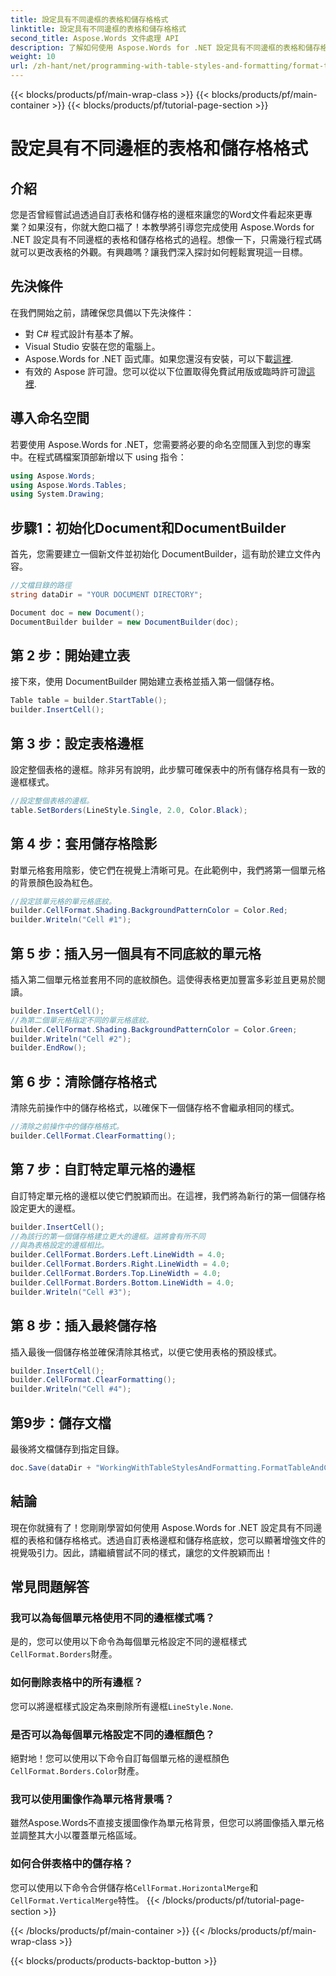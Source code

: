```yaml
---
title: 設定具有不同邊框的表格和儲存格格式
linktitle: 設定具有不同邊框的表格和儲存格格式
second_title: Aspose.Words 文件處理 API
description: 了解如何使用 Aspose.Words for .NET 設定具有不同邊框的表格和儲存格格式。使用自訂表格樣式和儲存格底紋增強您的 Word 文件。
weight: 10
url: /zh-hant/net/programming-with-table-styles-and-formatting/format-table-and-cell-with-different-borders/
---
```


{{< blocks/products/pf/main-wrap-class >}}
{{< blocks/products/pf/main-container >}}
{{< blocks/products/pf/tutorial-page-section >}}

# 設定具有不同邊框的表格和儲存格格式

## 介紹

您是否曾經嘗試過透過自訂表格和儲存格的邊框來讓您的Word文件看起來更專業？如果沒有，你就大飽口福了！本教學將引導您完成使用 Aspose.Words for .NET 設定具有不同邊框的表格和儲存格格式的過程。想像一下，只需幾行程式碼就可以更改表格的外觀。有興趣嗎？讓我們深入探討如何輕鬆實現這一目標。

## 先決條件

在我們開始之前，請確保您具備以下先決條件：
- 對 C# 程式設計有基本了解。
- Visual Studio 安裝在您的電腦上。
-  Aspose.Words for .NET 函式庫。如果您還沒有安裝，可以下載[這裡](https://releases.aspose.com/words/net/).
- 有效的 Aspose 許可證。您可以從以下位置取得免費試用版或臨時許可證[這裡](https://purchase.aspose.com/temporary-license/).

## 導入命名空間

若要使用 Aspose.Words for .NET，您需要將必要的命名空間匯入到您的專案中。在程式碼檔案頂部新增以下 using 指令：

```csharp
using Aspose.Words;
using Aspose.Words.Tables;
using System.Drawing;
```

## 步驟1：初始化Document和DocumentBuilder

首先，您需要建立一個新文件並初始化 DocumentBuilder，這有助於建立文件內容。 

```csharp
//文檔目錄的路徑
string dataDir = "YOUR DOCUMENT DIRECTORY";

Document doc = new Document();
DocumentBuilder builder = new DocumentBuilder(doc);
```

## 第 2 步：開始建立表

接下來，使用 DocumentBuilder 開始建立表格並插入第一個儲存格。

```csharp
Table table = builder.StartTable();
builder.InsertCell();
```

## 第 3 步：設定表格邊框

設定整個表格的邊框。除非另有說明，此步驟可確保表中的所有儲存格具有一致的邊框樣式。

```csharp
//設定整個表格的邊框。
table.SetBorders(LineStyle.Single, 2.0, Color.Black);
```

## 第 4 步：套用儲存格陰影

對單元格套用陰影，使它們在視覺上清晰可見。在此範例中，我們將第一個單元格的背景顏色設為紅色。


```csharp
//設定該單元格的單元格底紋。
builder.CellFormat.Shading.BackgroundPatternColor = Color.Red;
builder.Writeln("Cell #1");
```

## 第 5 步：插入另一個具有不同底紋的單元格

插入第二個單元格並套用不同的底紋顏色。這使得表格更加豐富多彩並且更易於閱讀。

```csharp
builder.InsertCell();
//為第二個單元格指定不同的單元格底紋。
builder.CellFormat.Shading.BackgroundPatternColor = Color.Green;
builder.Writeln("Cell #2");
builder.EndRow();
```

## 第 6 步：清除儲存格格式

清除先前操作中的儲存格格式，以確保下一個儲存格不會繼承相同的樣式。


```csharp
//清除之前操作中的儲存格格式。
builder.CellFormat.ClearFormatting();
```

## 第 7 步：自訂特定單元格的邊框

自訂特定單元格的邊框以使它們脫穎而出。在這裡，我們將為新行的第一個儲存格設定更大的邊框。

```csharp
builder.InsertCell();
//為該行的第一個儲存格建立更大的邊框。這將會有所不同
//與為表格設定的邊框相比。
builder.CellFormat.Borders.Left.LineWidth = 4.0;
builder.CellFormat.Borders.Right.LineWidth = 4.0;
builder.CellFormat.Borders.Top.LineWidth = 4.0;
builder.CellFormat.Borders.Bottom.LineWidth = 4.0;
builder.Writeln("Cell #3");
```

## 第 8 步：插入最終儲存格

插入最後一個儲存格並確保清除其格式，以便它使用表格的預設樣式。

```csharp
builder.InsertCell();
builder.CellFormat.ClearFormatting();
builder.Writeln("Cell #4");
```

## 第9步：儲存文檔

最後將文檔儲存到指定目錄。

```csharp
doc.Save(dataDir + "WorkingWithTableStylesAndFormatting.FormatTableAndCellWithDifferentBorders.docx");
```

## 結論

現在你就擁有了！您剛剛學習如何使用 Aspose.Words for .NET 設定具有不同邊框的表格和儲存格格式。透過自訂表格邊框和儲存格底紋，您可以顯著增強文件的視覺吸引力。因此，請繼續嘗試不同的樣式，讓您的文件脫穎而出！

## 常見問題解答

### 我可以為每個單元格使用不同的邊框樣式嗎？
是的，您可以使用以下命令為每個單元格設定不同的邊框樣式`CellFormat.Borders`財產。

### 如何刪除表格中的所有邊框？
您可以將邊框樣式設定為來刪除所有邊框`LineStyle.None`.

### 是否可以為每個單元格設定不同的邊框顏色？
絕對地！您可以使用以下命令自訂每個單元格的邊框顏色`CellFormat.Borders.Color`財產。

### 我可以使用圖像作為單元格背景嗎？
雖然Aspose.Words不直接支援圖像作為單元格背景，但您可以將圖像插入單元格並調整其大小以覆蓋單元格區域。

### 如何合併表格中的儲存格？
您可以使用以下命令合併儲存格`CellFormat.HorizontalMerge`和`CellFormat.VerticalMerge`特性。
{{< /blocks/products/pf/tutorial-page-section >}}

{{< /blocks/products/pf/main-container >}}
{{< /blocks/products/pf/main-wrap-class >}}

{{< blocks/products/products-backtop-button >}}
